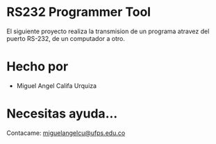 # RS232 Programmer Tool
El siguiente proyecto realiza la transmision de un programa 
atravez del puerto RS-232, de un computador a otro.
# Hecho por
- Miguel Angel Califa Urquiza
# Necesitas ayuda...
Contacame: miguelangelcu@ufps.edu.co